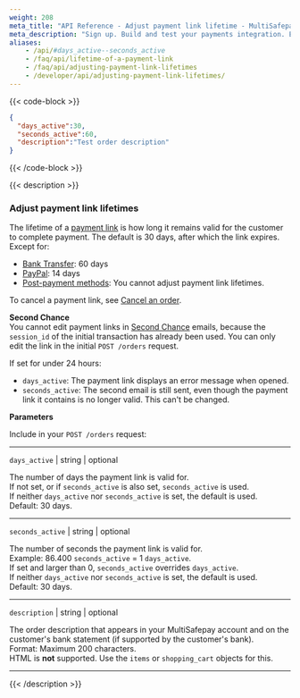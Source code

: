 ```yaml
---
weight: 208
meta_title: "API Reference - Adjust payment link lifetime - MultiSafepay Docs"
meta_description: "Sign up. Build and test your payments integration. Explore our products and services. Use our API Reference, SDKs, and wrappers. Get support."
aliases: 
    - /api/#days_active--seconds_active
    - /faq/api/lifetime-of-a-payment-link
    - /faq/api/adjusting-payment-link-lifetimes
    - /developer/api/adjusting-payment-link-lifetimes/
---
```

{{< code-block >}}

```json 
{
  "days_active":30,
  "seconds_active":60,
  "description":"Test order description"
}
```
{{< /code-block >}}

{{< description >}}
### Adjust payment link lifetimes

The lifetime of a [payment link](/payments/checkout/payment-link/) is how long it remains valid for the customer to complete payment. The default is 30 days, after which the link expires. Except for:  

- [Bank Transfer](/payments/methods/banks/bank-transfer/): 60 days
- [PayPal](/payments/methods/wallet/paypal/): 14 days
- [Post-payment methods](/payments/methods/billing-suite/): You cannot adjust payment link lifetimes.

To cancel a payment link, see [Cancel an order](/api/#cancel-an-order).

**Second Chance**  
You cannot edit payment links in [Second Chance](/payments/boost/second-chance/) emails, because the `session_id` of the initial transaction has already been used. You can only edit the link in the initial `POST /orders` request. 

If set for under 24 hours:  

- `days_active`: The payment link displays an error message when opened.
- `seconds_active`: The second email is still sent, even though the payment link it contains is no longer valid. This can't be changed.  

**Parameters**

Include in your `POST /orders` request:

----------------

`days_active` | string | optional

The number of days the payment link is valid for.  
If not set, or if `seconds_active` is also set, `seconds_active` is used.  
If neither `days_active` nor `seconds_active` is set, the default is used.  
Default: 30 days.

----------------
`seconds_active` | string | optional

The number of seconds the payment link is valid for.  
Example: 86.400 `seconds_active` = 1 `days_active`.  
If set and larger than 0, `seconds_active` overrides `days_active`.  
If neither `days_active` nor `seconds_active` is set, the default is used.  
Default: 30 days. 

----------------
`description` | string | optional

The order description that appears in your MultiSafepay account and on the customer's bank statement (if supported by the customer's bank).  
Format: Maximum 200 characters.  
HTML is **not** supported. Use the `items` or `shopping_cart` objects for this.

----------------

{{< /description >}}
